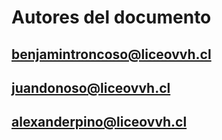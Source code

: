  # Autores del documento

 ## benjamintroncoso@liceovvh.cl
 ## juandonoso@liceovvh.cl
 ## alexanderpino@liceovvh.cl